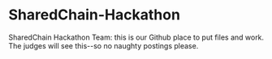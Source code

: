 # SharedChain-Hackathon
SharedChain Hackathon
Team:  this is our Github place to put files and work.  The judges will see this--so no naughty postings please.
